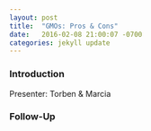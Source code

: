 ```yaml
---
layout: post
title:  "GMOs: Pros & Cons"
date:   2016-02-08 21:00:07 -0700
categories: jekyll update
---
```



### Introduction

Presenter: Torben & Marcia

### Follow-Up


